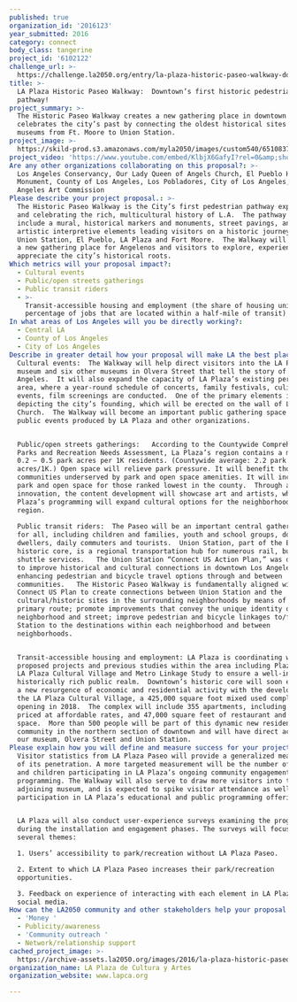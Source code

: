 ```yaml
---
published: true
organization_id: '2016123'
year_submitted: 2016
category: connect
body_class: tangerine
project_id: '6102122'
challenge_url: >-
  https://challenge.la2050.org/entry/la-plaza-historic-paseo-walkway-downtowns-first-historic-pedestrian-pathway!
title: >-
  LA Plaza Historic Paseo Walkway:  Downtown’s first historic pedestrian
  pathway!
project_summary: >-
  The Historic Paseo Walkway creates a new gathering place in downtown that
  celebrates the city’s past by connecting the oldest historical sites and
  museums from Ft. Moore to Union Station.
project_image: >-
  https://skild-prod.s3.amazonaws.com/myla2050/images/custom540/6510837105741-team89.jpg
project_video: 'https://www.youtube.com/embed/KlbjX6GafyI?rel=0&amp;showinfo=0'
Are any other organizations collaborating on this proposal?: >-
  Los Angeles Conservancy, Our Lady Queen of Angels Church, El Pueblo Historic
  Monument, County of Los Angeles, Los Pobladores, City of Los Angeles, Los
  Angeles Art Commission
Please describe your project proposal.: >-
  The Historic Paseo Walkway is the City’s first pedestrian pathway exploring
  and celebrating the rich, multicultural history of L.A.  The pathway will
  include a mural, historical markers and monuments, street pavings, and other
  artistic interpretive elements leading visitors on a historic journey through
  Union Station, El Pueblo, LA Plaza and Fort Moore.  The Walkway will serve as
  a new gathering place for Angelenos and visitors to explore, experience and
  appreciate the city’s historical roots.
Which metrics will your proposal impact?​:
  - Cultural events
  - Public/open streets gatherings
  - Public transit riders
  - >-
    Transit-accessible housing and employment (the share of housing units and
    percentage of jobs that are located within a half-mile of transit)
In what areas of Los Angeles will you be directly working?:
  - Central LA
  - County of Los Angeles
  - City of Los Angeles
Describe in greater detail how your proposal will make LA the best place.: >-
  Cultural events:  The Walkway will help direct visitors into the LA Plaza
  museum and six other museums in Olvera Street that tell the story of Los
  Angeles.  It will also expand the capacity of LA Plaza’s existing performance
  area, where a year-round schedule of concerts, family festivals, culinary
  events, film screenings are conducted.  One of the primary elements is a mural
  depicting the city’s founding, which will be erected on the wall of La Placita
  Church.  The Walkway will become an important public gathering space for
  public events produced by LA Plaza and other organizations.


  Public/open streets gatherings:   According to the Countywide Comprehensive
  Parks and Recreation Needs Assessment, La Plaza’s region contains a miniscule
  0.2 – 0.5 park acres per 1K residents. (Countywide average: 2.2 park
  acres/1K.) Open space will relieve park pressure. It will benefit those
  communities underserved by park and open space amenities. It will increase
  park and open space for those ranked lowest in the county.  Through artistic
  innovation, the content development will showcase art and artists, while LA
  Plaza’s programming will expand cultural options for the neighborhood and
  region.
    
  Public transit riders:  The Paseo will be an important central gathering place
  for all, including children and families, youth and school groups, downtown
  dwellers, daily commuters and tourists.  Union Station, part of the El Pueblo
  historic core, is a regional transportation hub for numerous rail, bus and
  shuttle services.   The Union Station “Connect US Action Plan,” was developed
  to improve historical and cultural connections in downtown Los Angeles by
  enhancing pedestrian and bicycle travel options through and between
  communities.   The Historic Paseo Walkway is fundamentally aligned with the
  Connect US Plan to create connections between Union Station and the
  cultural/historic sites in the surrounding neighborhoods by means of a clear
  primary route; promote improvements that convey the unique identity of each
  neighborhood and street; improve pedestrian and bicycle linkages to/from Union
  Station to the destinations within each neighborhood and between
  neighborhoods.


  Transit-accessible housing and employment: LA Plaza is coordinating with
  proposed projects and previous studies within the area including Plaza Paseo,
  LA Plaza Cultural Village and Metro Linkage Study to ensure a well-integrated,
  historically rich public realm.  Downtown’s historic core will soon experience
  a new resurgence of economic and residential activity with the development of
  the LA Plaza Cultural Village, a 425,000 square foot mixed used complex
  opening in 2018.  The complex will include 355 apartments, including 20%
  priced at affordable rates, and 47,000 square feet of restaurant and retail
  space.  More than 500 people will be part of this dynamic new residential
  community in the northern section of downtown and will have direct access to
  our museum, Olvera Street and Union Station.
Please explain how you will define and measure success for your project.​: >-
  Visitor statistics from LA Plaza Paseo will provide a generalized measurement
  of its penetration. A more targeted measurement will be the number of adults
  and children participating in LA Plaza’s ongoing community engagement
  programming. The Walkway will also serve to draw more visitors into the
  adjoining museum, and is expected to spike visitor attendance as well as
  participation in LA Plaza’s educational and public programming offerings.


  LA Plaza will also conduct user-experience surveys examining the programming
  during the installation and engagement phases. The surveys will focus on
  several themes:

  1. Users’ accessibility to park/recreation without LA Plaza Paseo.

  2. Extent to which LA Plaza Paseo increases their park/recreation
  opportunities.

  3. Feedback on experience of interacting with each element in LA Plaza's
  social media.
How can the LA2050 community and other stakeholders help your proposal succeed?:
  - 'Money '
  - Publicity/awareness
  - 'Community outreach '
  - Network/relationship support
cached_project_image: >-
  https://archive-assets.la2050.org/images/2016/la-plaza-historic-paseo-walkway-downtowns-first-historic-pedestrian-pathway/skild-prod.s3.amazonaws.com/myla2050/images/custom540/6510837105741-team89.jpg
organization_name: LA Plaza de Cultura y Artes
organization_website: www.lapca.org

---
```

